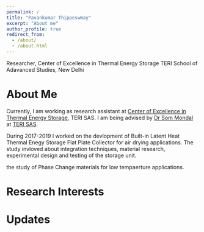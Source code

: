 ```yaml
---
permalink: /
title: "Pavankumar Thippeswmay"
excerpt: "About me"
author_profile: true
redirect_from: 
  - /about/
  - /about.html
---
```


Researcher, Center of Excellence in Thermal Energy Storage
TERI School of Adavanced Studies, New Delhi

About Me
======
Currently, I am working as research assistant at [Center of Excellence in Thermal Energy Storage](https://www.terisas.ac.in/coetes/), TERI SAS. I am being advised by [Dr Som Mondal](https://scholar.google.com/citations?user=7tsuUScAAAAJ&hl=sv) at [TERI SAS](https://www.terisas.ac.in).

During 2017-2019 I worked on the devlopment of  Built-in Latent Heat Thermal Enegy Storage Flat Plate Collector for air drying applications. The study invloved about integration techniques, material research, experimental design and testing of the storage unit.

the study of Phase Change materials for low tempaerture applications.


Research Interests
======


Updates
======
